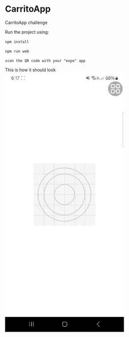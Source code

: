 # CarritoApp
CarritoApp challenge

Run the project using: 

`npm install`

`npm run web`

`scan the QR code with your "expo" app`

This is how it should look
![Carrito app](./assets/CarritoApp.gif)
